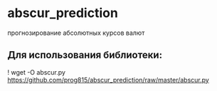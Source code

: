 # abscur_prediction
прогнозирование абсолютных курсов валют

## Для использования библиотеки: 
! wget -O abscur.py https://github.com/prog815/abscur_prediction/raw/master/abscur.py 
